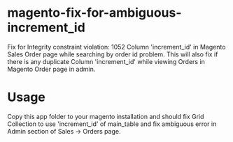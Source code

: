 # magento-fix-for-ambiguous-increment_id
Fix for Integrity constraint violation: 1052 Column 'increment_id' in Magento Sales Order page while searching by order id problem. This will also fix if there is any duplicate Column 'increment_id' while viewing Orders in Magento Order page in admin.

# Usage
Copy this app folder to your magento installation and should fix Grid Collection to use 'increment_id' of main_table and fix ambiguous error in Admin section of Sales -> Orders page.
